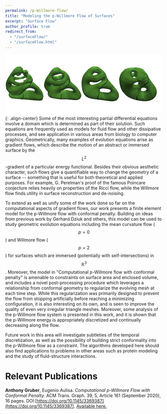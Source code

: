 ```yaml
---
permalink: /p-Willmore-flow/
title: "Modeling the p-Willmore Flow of Surfaces"
excerpt: "Surface Flow"
author_profile: true
redirect_from:
  - "/surfaceFlow/"
  - "/surfaceFlow.html"
---
```


<!-- <script src="scripts/load-mathjax.js" async></script> -->

![image-center](/images/flowfront.png){: .align-center}
Some of the most interesting partial differential equations involve a domain which is determined as part of their solution.  Such equations are frequently used as models for fluid flow and other dissipative processes, and see application in various areas from biology to computer graphics.  Geometrically, many examples of evolution equations arise as gradient flows, which describe the motion of an abstract or immersed surface by the $$ L^2 $$-gradient of a particular energy functional.  Besides their obvious aesthetic character, such flows give a quantifiable way to change the geometry of a surface -- something that is useful for both theoretical and applied purposes.  For example, G. Perelman's proof of the famous Poincare conjecture relies heavily on properties of the Ricci flow, while the Willmore flow finds utility in surface reconstruction and de-noising.

To extend as well as unify some of the work done so far on the computational aspects of gradient flows, our work presents a finite element model for the p-Willmore flow with conformal penalty.  Building on ideas from previous work by Gerhard Dziuk and others, this model can be used to study geometric evolution equations including the mean curvature flow ($$ p=0 $$) and Willmore flow ($$ p=2 $$) for surfaces which are immersed (potentially with self-intersections) in $$ \mathbb{R}^3 $$.  Moreover, the model in "Computational p-Willmore flow with conformal penalty" is amenable to constraints on surface area and enclosed volume, and includes a novel post-processing procedure which leverages a relationship from conformal geometry to regularize the evolving mesh at each time step.  While this regularization was primarily designed to prevent the flow from stopping artificially before reaching a minimizing configuration, it is also interesting on its own, and is seen to improve the quality of even very irregular triangle meshes.  Moreover, some analysis of the p-Willmore flow system is presented in this work, and it is shown that the p-Willmore energy is appropriately discretized and continually decreasing along the flow.

Future work in this area will investigate subtleties of the temporal discretization, as well as the possibility of building strict conformality into the p-Willmore flow as a constraint. The algorithms developed here should also find applications to problems in other areas such as protein modeling and the study of fluid-structure interactions.

Relevant Publications
======
<b>Anthony Gruber</b>, Eugenio Aulisa. <i>Computational p-Willmore Flow with Conformal Penalty.</i> ACM Trans. Graph. 39, 5, Article 161 (September 2020), 16 pages. DOI:[https://doi.org/10.1145/3369387](https://doi.org/10.1145/3369387).  [Available here.](https://dl.acm.org/doi/10.1145/3369387?cid=99659571076)
